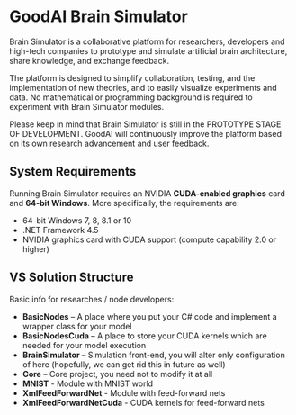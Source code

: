 ﻿# GoodAI Brain Simulator

Brain Simulator is a collaborative platform for researchers, developers and high-tech companies to prototype and simulate artificial brain architecture, share knowledge, and exchange feedback.

The platform is designed to simplify collaboration, testing, and the implementation of new theories, and to easily visualize experiments and data. No mathematical or programming background is required to experiment with Brain Simulator modules.

Please keep in mind that Brain Simulator is still in the PROTOTYPE STAGE OF DEVELOPMENT. GoodAI will continuously improve the platform based on its own research advancement and user feedback.

## System Requirements

Running Brain Simulator requires an NVIDIA **CUDA-enabled graphics** card and **64-bit Windows**. More specifically, the requirements are:

* 64-bit Windows 7, 8, 8.1 or 10
* .NET Framework 4.5
* NVIDIA graphics card with CUDA support (compute capability 2.0 or higher)

## VS Solution Structure

Basic info for researches / node developers:

* **BasicNodes** – A place where you put your C# code and implement a wrapper class for your model
* **BasicNodesCuda** – A place to store your CUDA kernels which are needed for your model execution
* **BrainSimulator** – Simulation front-end, you will alter only configuration of here (hopefully, we can get rid this in future as well)
* **Core** – Core project, you need not to modify it at all
* **MNIST** - Module with MNIST world
* **XmlFeedForwardNet** - Module with feed-forward nets
* **XmlFeedForwardNetCuda** - CUDA kernels for feed-forward nets

